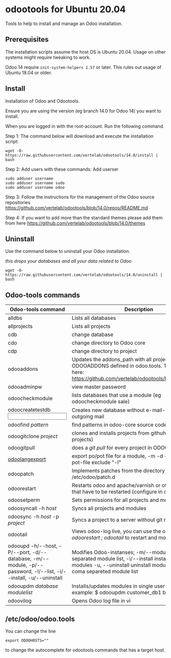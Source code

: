 # odootools for Ubuntu 20.04

Tools to help to install and manage an Odoo installation.

## Prerequisites

The installation scripts assume the host OS is Ubuntu 20.04. Usage on other 
systems might require tweaking to work.

Odoo 14 require `init-system-helpers 1.57` or later. This rules out usage of
Ubuntu 18.04 or older.

## Install

Installation of Odoo and Odootools.

Ensure you are using the version (eg branch 14.0 for Odoo 14) you want to install.

When you are logged in with the root-account. Run the following command.

Step 1: The command below will download and execute the installation script:
```
wget -O- https://raw.githubusercontent.com/vertelab/odootools/14.0/install | bash
```

Step 2: Add users with these commands:
Add userser
```
sudo adduser username
sudo adduser username sudo
sudo adduser username odoo
```
Step 3: Follow the instructions for the management of the Odoo source repositories
https://github.com/vertelab/odootools/blob/14.0/repos/README.md

Step 4: If you want to add more than the standard themes please add them from here
https://github.com/vertelab/odootools/blob/14.0/themes


## Uninstall

Use the command below to uninstall your Odoo installation.

*this drops your databases and all your data related to Odoo*
```
wget -O- https://raw.githubusercontent.com/vertelab/odootools/14.0/uninstall | bash
```


## Odoo-tools commands

Odoo-tools command |Description
--- | ---
 alldbs                    | Lists all databases             
 allprojects               | Lists all projects              
 cdb                       | change database                 
 cdo                       | change directory to Odoo core   
 cdp                       | change directory to project     
 odooaddons                | Updates the addons_path with all project according to ODOOADDONS defined in odoo.tools. These are stored here: https://github.com/vertelab/odootools/blob/14.0/repos/
 odooadminpw               | view master password
 odoocheckmodule   <module>        | lists databases that use a module (eg odoocheckmodule sale)
 odoocreatetestdb <database name> <input file or stdin> | Creates new database without e-mail-settings for outgoing mail
 odoofind *pattern*        | find patterns in odoo-core source code                     
 odoogitclone *project*    | clones and installs projects from githuh (vertel-projects)   
 odoogitpull    | does a *git pull* for every project in ODOOADDONS  
 [odoolangexport](https://github.com/vertelab/odootools/blob/14.0/odoolangexport.pdf)    | export po/pot file for a module, -m <module> -d <database> -l <language>. To export a pot-file exclude "-l"
 odoopatch                 | Implements patches from the directory /etc/odoo/patch.d        
 odoorestart               | Restarts odoo and apache/varnish or other systems that have to be restarted (configure in odoo.tools)
 odoosetperm               | Sets permissions for all projects and modules
 odoosyncall -h *host*     | Syncs all projects and modules
 odoosync -h *host* -p *project* | Syncs a project to a server without git meta data           
 odootail                  | Views odoo-log live, you can use the one-liner *odoorestart ; odootail* to restart and monitor odoo
odooupd -h/--host, -P/--port, -d/--database, -m/--module, -p/--password, -l/--list, -i/--install, -u/--uninstall | Modifies Odoo-instanses; -m/--module=	comma separated  module list, -i/--install	install or upgrade modules  -u, --uninstall	uninstall modules, -c/--check coma separeted module list
odooupdm *database* *modulelist*      | Installs/updates modules in single user mode. For example: $ odooupdm customer_db1 base              
 odoovilog                 | Opens Odoo log file in vi       

 
 ## /etc/odoo/odoo.tools
 You can change the line
 ```
 export ODOOHOSTS="" 
 ```
 to change the autocomplete for odootools commands that has a target host.
